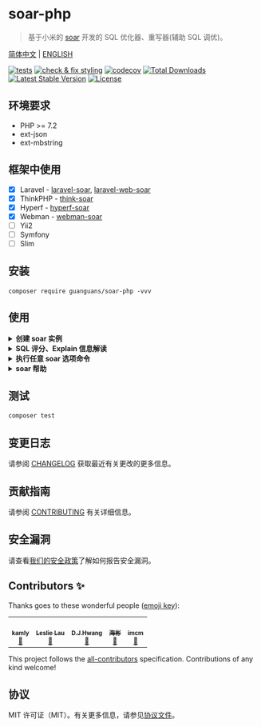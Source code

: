 # soar-php

> 基于小米的 [soar](https://github.com/XiaoMi/soar) 开发的 SQL 优化器、重写器(辅助 SQL 调优)。

[简体中文](README.md) | [ENGLISH](README-EN.md)

[![tests](https://github.com/guanguans/soar-php/actions/workflows/tests.yml/badge.svg)](https://github.com/guanguans/soar-php/actions/workflows/tests.yml)
[![check & fix styling](https://github.com/guanguans/soar-php/actions/workflows/php-cs-fixer.yml/badge.svg)](https://github.com/guanguans/soar-php/actions/workflows/php-cs-fixer.yml)
[![codecov](https://codecov.io/gh/guanguans/soar-php/branch/master/graph/badge.svg)](https://codecov.io/gh/guanguans/soar-php)
[![Total Downloads](https://poser.pugx.org/guanguans/soar-php/downloads)](https://packagist.org/packages/guanguans/soar-php)
[![Latest Stable Version](https://poser.pugx.org/guanguans/soar-php/v/stable)](https://packagist.org/packages/guanguans/soar-php)
[![License](https://poser.pugx.org/guanguans/soar-php/license)](https://packagist.org/packages/guanguans/soar-php)

## 环境要求

* PHP >= 7.2
* ext-json
* ext-mbstring

## 框架中使用

- [x] Laravel - [laravel-soar](https://github.com/guanguans/laravel-soar), [laravel-web-soar](https://github.com/huangdijia/laravel-web-soar)
- [x] ThinkPHP - [think-soar](https://github.com/guanguans/think-soar)
- [x] Hyperf - [hyperf-soar](https://github.com/wilbur-oo/hyperf-soar)
- [x] Webman - [webman-soar](https://github.com/Tinywan/webman-soar)
- [ ] Yii2
- [ ] Symfony
- [ ] Slim

## 安装

```shell
composer require guanguans/soar-php -vvv
```

## 使用

<details>
<summary><b>创建 soar 实例</b></summary>

```php
<?php

require __DIR__.'/vendor/autoload.php';

use Guanguans\SoarPHP\Soar;

$soar = Soar::create();

/**
 * 配置选项(可选)参考 @see soar.options.example.php
 */
$soar->setSoarPath('自定义的 soar 路径')
    ->setOptions([
        // 测试环境配置
        '-test-dsn'    => [
            'host'     => '127.0.0.1',
            'port'     => '3306',
            'dbname'   => 'database',
            'username' => 'root',
            'password' => '123456',
            'disable'  => false,
        ],
        // 日志输出文件
        '-log-output'  => __DIR__.'/logs/soar.log',
        // 报告输出格式: [markdown, html, json, ...]
        '-report-type' => 'html',
    ]);
```
</details>

<details>
<summary><b>SQL 评分、Explain 信息解读</b></summary>

```php
$sqls = <<<'sql'
SELECT DATE_FORMAT (t.last_update,'%Y-%m-%d'),COUNT (DISTINCT (t.city)) FROM city t WHERE t.last_update> '2018-10-22 00:00:00' AND t.city LIKE '%Chrome%' AND t.city='eip' GROUP BY DATE_FORMAT(t.last_update,'%Y-%m-%d') ORDER BY DATE_FORMAT(t.last_update,'%Y-%m-%d');
DELETE city FROM city LEFT JOIN country ON city.country_id=country.country_id WHERE country.country IS NULL;
UPDATE city INNER JOIN country ON city.country_id=country.country_id INNER JOIN address ON city.city_id=address.city_id SET city.city='Abha',city.last_update='2006-02-15 04:45:25',country.country='Afghanistan' WHERE city.city_id=10;
INSERT INTO city (country_id) SELECT country_id FROM country;
REPLACE INTO city (country_id) SELECT country_id FROM country;
ALTER TABLE inventory ADD INDEX `idx_store_film` (`store_id`,`film_id`),ADD INDEX `idx_store_film` (`store_id`,`film_id`),ADD INDEX `idx_store_film` (`store_id`,`film_id`);
DROP TABLE `users`;
CREATE TABLE `users` (
  `id` bigint unsigned NOT NULL AUTO_INCREMENT,
  `name` varchar(255) COLLATE utf8mb4_unicode_ci NOT NULL,
  `email` varchar(255) COLLATE utf8mb4_unicode_ci NOT NULL,
  `email_verified_at` timestamp NULL DEFAULT NULL,
  `password` varchar(255) COLLATE utf8mb4_unicode_ci NOT NULL,
  `remember_token` varchar(100) COLLATE utf8mb4_unicode_ci DEFAULT NULL,
  `created_at` timestamp NULL DEFAULT NULL,
  `updated_at` timestamp NULL DEFAULT NULL,
  PRIMARY KEY (`id`),
  UNIQUE KEY `users_email_unique` (`email`)
) ENGINE=InnoDB DEFAULT CHARSET=utf8mb4 COLLATE=utf8mb4_unicode_ci;
sql;

$soar->scores($sqls);
$soar->htmlScores($sqls);
$soar->markdownScores($sqls);
$soar->arrayScores($sqls);
$soar->jsonScores($sqls);
```

```php
array:8 [
  0 => array:8 [
    "ID" => "23D3498A40F9900D"
    "Fingerprint" => "select date_format (t.last_update,?),count (distinct (t.city)) from city t where t.last_update> ? and t.city like ? and t.city=? group by date_format(t.last_update,?) order by date_format(t.last_update,?)"
    "Score" => 0
    "Sample" => "SELECT DATE_FORMAT (t.last_update,'%Y-%m-%d'),COUNT (DISTINCT (t.city)) FROM city t WHERE t.last_update> '2018-10-22 00:00:00' AND t.city LIKE '%Chrome%' AND t.city='eip' GROUP BY DATE_FORMAT(t.last_update,'%Y-%m-%d') ORDER BY DATE_FORMAT(t.last_update,'%Y-%m-%d')"
    "Explain" => null
    "HeuristicRules" => array:7 [
      0 => array:6 [
        "Item" => "ALI.001"
        "Severity" => "L0"
        "Summary" => "建议使用 AS 关键字显示声明一个别名"
        "Content" => "在列或表别名(如"tbl AS alias")中, 明确使用 AS 关键字比隐含别名(如"tbl alias")更易懂。"
        "Case" => "select name from tbl t1 where id < 1000"
        "Position" => 0
      ]
      1 => array:6 [
        "Item" => "ARG.001"
        "Severity" => "L4"
        "Summary" => "不建议使用前项通配符查找"
        "Content" => "例如 "％foo"，查询参数有一个前项通配符的情况无法使用已有索引。"
        "Case" => "select c1,c2,c3 from tbl where name like '%foo'"
        "Position" => 0
      ]
      2 => array:6 [
        "Item" => "CLA.009"
        "Severity" => "L2"
        "Summary" => "ORDER BY 的条件为表达式"
        "Content" => "当 ORDER BY 条件为表达式或函数时会使用到临时表，如果在未指定 WHERE 或 WHERE 条件返回的结果集较大时性能会很差。"
        "Case" => "select description from film where title ='ACADEMY DINOSAUR' order by length-language_id;"
        "Position" => 0
      ]
      3 => array:6 [
        "Item" => "CLA.010"
        "Severity" => "L2"
        "Summary" => "GROUP BY 的条件为表达式"
        "Content" => "当 GROUP BY 条件为表达式或函数时会使用到临时表，如果在未指定 WHERE 或 WHERE 条件返回的结果集较大时性能会很差。"
        "Case" => "select description from film where title ='ACADEMY DINOSAUR' GROUP BY length-language_id;"
        "Position" => 0
      ]
      4 => array:6 [
        "Item" => "ERR.000"
        "Severity" => "L8"
        "Summary" => "No available MySQL environment, build-in sql parse failed: line 1 column 61 near "DISTINCT (t.city)) FROM city t WHERE t.last_update> '2018-10-22 00:00:00' AND t.city LIKE '%Chrome%' AND t.city='eip' GROUP BY DATE_FORMAT(t.last_update,'%Y-%m-%d') ORDER BY DATE_FORMAT(t.last_update,'%Y-%m-%d')" "
        "Content" => "line 1 column 61 near "DISTINCT (t.city)) FROM city t WHERE t.last_update> '2018-10-22 00:00:00' AND t.city LIKE '%Chrome%' AND t.city='eip' GROUP BY DATE_FORMAT(t.last_update,'%Y-%m-%d') ORDER BY DATE_FORMAT(t.last_update,'%Y-%m-%d')" "
        "Case" => ""
        "Position" => 0
      ]
      5 => array:6 [
        "Item" => "ERR.002"
        "Severity" => "L8"
        "Summary" => "MySQL execute failed"
        "Content" => "You have an error in your SQL syntax; check the manual that corresponds to your MySQL server version for the right syntax to use near 'DISTINCT (t.city)) FROM city t WHERE t.last_update> '2018-10-22 00:00:00' AND t.' at line 1"
        "Case" => ""
        "Position" => 0
      ]
      6 => array:6 [
        "Item" => "KEY.008"
        "Severity" => "L4"
        "Summary" => "ORDER BY 多个列但排序方向不同时可能无法使用索引"
        "Content" => "在 MySQL 8.0 之前当 ORDER BY 多个列指定的排序方向不同时将无法使用已经建立的索引。"
        "Case" => "SELECT * FROM tbl ORDER BY a DESC, b ASC;"
        "Position" => 0
      ]
    ]
    "IndexRules" => null
    "Tables" => null
  ]
  1 => array:8 [
    "ID" => "E759EFCE5B432198"
    "Fingerprint" => "delete city from city left join country on city.country_id=country.country_id where country.country is null"
    "Score" => 80
    "Sample" => "DELETE city FROM city LEFT JOIN country ON city.country_id=country.country_id WHERE country.country IS NULL"
    "Explain" => null
    "HeuristicRules" => array:2 [
      0 => array:6 [
        "Item" => "JOI.007"
        "Severity" => "L4"
        "Summary" => "不建议使用联表删除或更新"
        "Content" => "当需要同时删除或更新多张表时建议使用简单语句，一条 SQL 只删除或更新一张表，尽量不要将多张表的操作在同一条语句。"
        "Case" => "UPDATE users u LEFT JOIN hobby h ON u.id = h.uid SET u.name = 'pianoboy' WHERE h.hobby = 'piano';"
        "Position" => 0
      ]
      1 => array:6 [
        "Item" => "SEC.003"
        "Severity" => "L0"
        "Summary" => "使用DELETE/DROP/TRUNCATE等操作时注意备份"
        "Content" => "在执行高危操作之前对数据进行备份是十分有必要的。"
        "Case" => "delete from table where col = 'condition'"
        "Position" => 0
      ]
    ]
    "IndexRules" => null
    "Tables" => array:2 [
      0 => "`laravel`.`city`"
      1 => "`laravel`.`country`"
    ]
  ]
  2 => array:8 [
    "ID" => "67B0C3CE9FA26F37"
    "Fingerprint" => "update city inner join country on city.country_id=country.country_id inner join address on city.city_id=address.city_id set city.city=?,city.last_update=?,country.country=? where city.city_id=?"
    "Score" => 80
    "Sample" => "UPDATE city INNER JOIN country ON city.country_id=country.country_id INNER JOIN address ON city.city_id=address.city_id SET city.city='Abha',city.last_update='2006-02-15 04:45:25',country.country='Afghanistan' WHERE city.city_id=10"
    "Explain" => null
    "HeuristicRules" => array:1 [
      0 => array:6 [
        "Item" => "JOI.007"
        "Severity" => "L4"
        "Summary" => "不建议使用联表删除或更新"
        "Content" => "当需要同时删除或更新多张表时建议使用简单语句，一条 SQL 只删除或更新一张表，尽量不要将多张表的操作在同一条语句。"
        "Case" => "UPDATE users u LEFT JOIN hobby h ON u.id = h.uid SET u.name = 'pianoboy' WHERE h.hobby = 'piano';"
        "Position" => 0
      ]
    ]
    "IndexRules" => null
    "Tables" => array:3 [
      0 => "`laravel`.`address`"
      1 => "`laravel`.`city`"
      2 => "`laravel`.`country`"
    ]
  ]
  3 => array:8 [
    "ID" => "3656B13CC4F888E2"
    "Fingerprint" => "insert into city (country_id) select country_id from country"
    "Score" => 65
    "Sample" => "INSERT INTO city (country_id) SELECT country_id FROM country"
    "Explain" => null
    "HeuristicRules" => array:2 [
      0 => array:6 [
        "Item" => "CLA.001"
        "Severity" => "L4"
        "Summary" => "最外层 SELECT 未指定 WHERE 条件"
        "Content" => "SELECT 语句没有 WHERE 子句，可能检查比预期更多的行(全表扫描)。对于 SELECT COUNT(*) 类型的请求如果不要求精度，建议使用 SHOW TABLE STATUS 或 EXPLAIN 替代。"
        "Case" => "select id from tbl"
        "Position" => 0
      ]
      1 => array:6 [
        "Item" => "LCK.001"
        "Severity" => "L3"
        "Summary" => "INSERT INTO xx SELECT 加锁粒度较大请谨慎"
        "Content" => "INSERT INTO xx SELECT 加锁粒度较大请谨慎"
        "Case" => "INSERT INTO tbl SELECT * FROM tbl2;"
        "Position" => 0
      ]
    ]
    "IndexRules" => null
    "Tables" => array:2 [
      0 => "`laravel`.`city`"
      1 => "`laravel`.`country`"
    ]
  ]
  4 => array:8 [
    "ID" => "E3DDA1A929236E72"
    "Fingerprint" => "replace into city (country_id) select country_id from country"
    "Score" => 65
    "Sample" => "REPLACE INTO city (country_id) SELECT country_id FROM country"
    "Explain" => null
    "HeuristicRules" => array:2 [
      0 => array:6 [
        "Item" => "CLA.001"
        "Severity" => "L4"
        "Summary" => "最外层 SELECT 未指定 WHERE 条件"
        "Content" => "SELECT 语句没有 WHERE 子句，可能检查比预期更多的行(全表扫描)。对于 SELECT COUNT(*) 类型的请求如果不要求精度，建议使用 SHOW TABLE STATUS 或 EXPLAIN 替代。"
        "Case" => "select id from tbl"
        "Position" => 0
      ]
      1 => array:6 [
        "Item" => "LCK.001"
        "Severity" => "L3"
        "Summary" => "INSERT INTO xx SELECT 加锁粒度较大请谨慎"
        "Content" => "INSERT INTO xx SELECT 加锁粒度较大请谨慎"
        "Case" => "INSERT INTO tbl SELECT * FROM tbl2;"
        "Position" => 0
      ]
    ]
    "IndexRules" => null
    "Tables" => array:2 [
      0 => "`laravel`.`city`"
      1 => "`laravel`.`country`"
    ]
  ]
  5 => array:8 [
    "ID" => "9BB74D074BA0727C"
    "Fingerprint" => "alter table inventory add index `idx_store_film` (`store_id`,`film_id`),add index `idx_store_film` (`store_id`,`film_id`),add index `idx_store_film` (`store_id`,`film_id`)"
    "Score" => 100
    "Sample" => "ALTER TABLE inventory ADD INDEX `idx_store_film` (`store_id`,`film_id`),ADD INDEX `idx_store_film` (`store_id`,`film_id`),ADD INDEX `idx_store_film` (`store_id`,`film_id`)"
    "Explain" => null
    "HeuristicRules" => array:1 [
      0 => array:6 [
        "Item" => "KEY.004"
        "Severity" => "L0"
        "Summary" => "提醒：请将索引属性顺序与查询对齐"
        "Content" => "如果为列创建复合索引，请确保查询属性与索引属性的顺序相同，以便DBMS在处理查询时使用索引。如果查询和索引属性订单没有对齐，那么DBMS可能无法在查询处理期间使用索引。"
        "Case" => "create index idx1 on tbl (last_name,first_name)"
        "Position" => 0
      ]
    ]
    "IndexRules" => null
    "Tables" => array:1 [
      0 => "`laravel`.`inventory`"
    ]
  ]
  6 => array:8 [
    "ID" => "C77607894B4EFCC6"
    "Fingerprint" => "drop table `users`"
    "Score" => 100
    "Sample" => "DROP TABLE `users`"
    "Explain" => null
    "HeuristicRules" => array:1 [
      0 => array:6 [
        "Item" => "SEC.003"
        "Severity" => "L0"
        "Summary" => "使用DELETE/DROP/TRUNCATE等操作时注意备份"
        "Content" => "在执行高危操作之前对数据进行备份是十分有必要的。"
        "Case" => "delete from table where col = 'condition'"
        "Position" => 0
      ]
    ]
    "IndexRules" => null
    "Tables" => array:1 [
      0 => "`laravel`.`users`"
    ]
  ]
  7 => array:8 [
    "ID" => "D0870E395F2CA834"
    "Fingerprint" => "create table `users` ( `id` bigint unsigned not null auto_increment, `name` varchar(?) collate utf8mb4_unicode_ci not ?, `email` varchar(?) collate utf8mb4_unicode_ci not ?, `email_verified_at` timestamp ? default ?, `password` varchar(?) collate utf8mb4_unicode_ci not ?, `remember_token` varchar(?) collate utf8mb4_unicode_ci default ?, `created_at` timestamp ? default ?, `updated_at` timestamp ? default ?, primary key (`id`), unique key `users_email_unique` (`email`) ) engine=innodb default charset=utf8mb4 collate=utf8mb4_unicode_ci"
    "Score" => 75
    "Sample" => """
      CREATE TABLE `users` (\n
        `id` bigint unsigned NOT NULL AUTO_INCREMENT,\n
        `name` varchar(255) COLLATE utf8mb4_unicode_ci NOT NULL,\n
        `email` varchar(255) COLLATE utf8mb4_unicode_ci NOT NULL,\n
        `email_verified_at` timestamp NULL DEFAULT NULL,\n
        `password` varchar(255) COLLATE utf8mb4_unicode_ci NOT NULL,\n
        `remember_token` varchar(100) COLLATE utf8mb4_unicode_ci DEFAULT NULL,\n
        `created_at` timestamp NULL DEFAULT NULL,\n
        `updated_at` timestamp NULL DEFAULT NULL,\n
        PRIMARY KEY (`id`),\n
        UNIQUE KEY `users_email_unique` (`email`)\n
      ) ENGINE=InnoDB DEFAULT CHARSET=utf8mb4 COLLATE=utf8mb4_unicode_ci
      """
    "Explain" => null
    "HeuristicRules" => array:7 [
      0 => array:6 [
        "Item" => "CLA.011"
        "Severity" => "L1"
        "Summary" => "建议为表添加注释"
        "Content" => "为表添加注释能够使得表的意义更明确，从而为日后的维护带来极大的便利。"
        "Case" => "CREATE TABLE `test1` (`ID` bigint(20) NOT NULL AUTO_INCREMENT,`c1` varchar(128) DEFAULT NULL,PRIMARY KEY (`ID`)) ENGINE=InnoDB DEFAULT CHARSET=utf8"
        "Position" => 0
      ]
      1 => array:6 [
        "Item" => "COL.004"
        "Severity" => "L1"
        "Summary" => "请为列添加默认值"
        "Content" => "请为列添加默认值，如果是 ALTER 操作，请不要忘记将原字段的默认值写上。字段无默认值，当表较大时无法在线变更表结构。"
        "Case" => "CREATE TABLE tbl (col int) ENGINE=InnoDB;"
        "Position" => 0
      ]
      2 => array:6 [
        "Item" => "COL.005"
        "Severity" => "L1"
        "Summary" => "列未添加注释"
        "Content" => "建议对表中每个列添加注释，来明确每个列在表中的含义及作用。"
        "Case" => "CREATE TABLE tbl (col int) ENGINE=InnoDB;"
        "Position" => 0
      ]
      3 => array:6 [
        "Item" => "COL.011"
        "Severity" => "L0"
        "Summary" => "当需要唯一约束时才使用 NULL，仅当列不能有缺失值时才使用 NOT NULL"
        "Content" => "NULL 和0是不同的，10乘以 NULL 还是 NULL。NULL 和空字符串是不一样的。将一个字符串和标准 SQL 中的 NULL 联合起来的结果还是 NULL。NULL 和 FALSE 也是不同的。AND、OR 和 NOT 这三个布尔操作如果涉及 NULL，其结果也让很多人感到困惑。当您将一列声明为 NOT NULL 时，也就是说这列中的每一个值都必须存在且是有意义的。使用 NULL 来表示任意类型不存在的空值。 当您将一列声明为 NOT NULL 时，也就是说这列中的每一个值都必须存在且是有意义的。"
        "Case" => "select c1,c2,c3 from tbl where c4 is null or c4 <> 1"
        "Position" => 49
      ]
      4 => array:6 [
        "Item" => "KWR.003"
        "Severity" => "L1"
        "Summary" => "不建议使用复数做列名或表名"
        "Content" => "表名应该仅仅表示表里面的实体内容，不应该表示实体数量，对应于 DO 类名也是单数形式，符合表达习惯。"
        "Case" => "CREATE TABLE tbl ( `books` int )"
        "Position" => 0
      ]
      5 => array:6 [
        "Item" => "SEC.002"
        "Severity" => "L0"
        "Summary" => "不使用明文存储密码"
        "Content" => "使用明文存储密码或者使用明文在网络上传递密码都是不安全的。如果攻击者能够截获您用来插入密码的SQL语句，他们就能直接读到密码。另外，将用户输入的字符串以明文的形式插入到纯SQL语句中，也会让攻击者发现它。如果您能够读取密码，黑客也可以。解决方案是使用单向哈希函数对原始密码进行加密编码。哈希是指将输入字符串转化成另一个新的、不可识别的字符串的函数。对密码加密表达式加点随机串来防御“字典攻击”。不要将明文密码输入到SQL查询语句中。在应用程序代码中计算哈希串，只在SQL查询中使用哈希串。"
        "Case" => "create table test(id int,name varchar(20) not null,password varchar(200)not null)"
        "Position" => 0
      ]
      6 => array:6 [
        "Item" => "STA.003"
        "Severity" => "L1"
        "Summary" => "索引起名不规范"
        "Content" => "建议普通二级索引以idx_为前缀，唯一索引以uk_为前缀。"
        "Case" => "select col from now where type!=0"
        "Position" => 0
      ]
    ]
    "IndexRules" => null
    "Tables" => array:1 [
      0 => "`laravel`.`users`"
    ]
  ]
]
```

![](docs/scores.png)
</details>

<details>
<summary><b>执行任意 soar 选项命令</b></summary>

```php
$soar->setVersion(true)->run();
$soar->run('-version');
```
</details>

<details>
<summary><b>soar 帮助</b></summary>

```php
$soar->help()
```

```plain
Usage of /Users/yaozm/Documents/develop/soar-php/bin/soar.darwin-amd64:
  -allow-charsets string
    	AllowCharsets (default "utf8,utf8mb4")
  -allow-collates string
    	AllowCollates
  -allow-drop-index
    	AllowDropIndex, 允许输出删除重复索引的建议
  -allow-engines string
    	AllowEngines (default "innodb")
  -allow-online-as-test
    	AllowOnlineAsTest, 允许线上环境也可以当作测试环境
  -blacklist string
    	指定 blacklist 配置文件的位置，文件中的 SQL 不会被评审。一行一条SQL，可以是指纹，也可以是正则
  -check-config
    	Check configs
  -cleanup-test-database
    	单次运行清理历史1小时前残余的测试库。
  -column-not-allow-type string
    	ColumnNotAllowType (default "boolean")
  -config string
    	Config file path
  -delimiter string
    	Delimiter, SQL分隔符 (default ";")
  -drop-test-temporary
    	DropTestTemporary, 是否清理测试环境产生的临时库表 (default true)
  -dry-run
    	是否在预演环境执行 (default true)
  -explain
    	Explain, 是否开启Explain执行计划分析 (default true)
  -explain-format string
    	ExplainFormat [json, traditional] (default "traditional")
  -explain-max-filtered float
    	ExplainMaxFiltered, filtered大于该配置给出警告 (default 100)
  -explain-max-keys int
    	ExplainMaxKeyLength, 最大key_len (default 3)
  -explain-max-rows int
    	ExplainMaxRows, 最大扫描行数警告 (default 10000)
  -explain-min-keys int
    	ExplainMinPossibleKeys, 最小possible_keys警告
  -explain-sql-report-type string
    	ExplainSQLReportType [pretty, sample, fingerprint] (default "pretty")
  -explain-type string
    	ExplainType [extended, partitions, traditional] (default "extended")
  -explain-warn-access-type string
    	ExplainWarnAccessType, 哪些access type不建议使用 (default "ALL")
  -explain-warn-extra string
    	ExplainWarnExtra, 哪些extra信息会给警告 (default "Using temporary,Using filesort")
  -explain-warn-scalability string
    	ExplainWarnScalability, 复杂度警告名单, 支持O(n),O(log n),O(1),O(?) (default "O(n)")
  -explain-warn-select-type string
    	ExplainWarnSelectType, 哪些select_type不建议使用
  -ignore-rules string
    	IgnoreRules, 忽略的优化建议规则 (default "COL.011")
  -index-prefix string
    	IdxPrefix (default "idx_")
  -list-heuristic-rules
    	ListHeuristicRules, 打印支持的评审规则列表
  -list-report-types
    	ListReportTypes, 打印支持的报告输出类型
  -list-rewrite-rules
    	ListRewriteRules, 打印支持的重写规则列表
  -list-test-sqls
    	ListTestSqls, 打印测试case用于测试
  -log-level int
    	LogLevel, 日志级别, [0:Emergency, 1:Alert, 2:Critical, 3:Error, 4:Warning, 5:Notice, 6:Informational, 7:Debug] (default 3)
  -log-output string
    	LogOutput, 日志输出位置 (default "soar.log")
  -log_err_stacks
    	log stack traces for errors
  -log_rotate_max_size uint
    	size in bytes at which logs are rotated (glog.MaxSize) (default 1887436800)
  -markdown-extensions int
    	MarkdownExtensions, markdown 转 html支持的扩展包, 参考blackfriday (default 94)
  -markdown-html-flags int
    	MarkdownHTMLFlags, markdown 转 html 支持的 flag, 参考blackfriday
  -max-column-count int
    	MaxColCount, 单表允许的最大列数 (default 40)
  -max-distinct-count int
    	MaxDistinctCount, 单条 SQL 中 Distinct 的最大数量 (default 5)
  -max-group-by-cols-count int
    	MaxGroupByColsCount, 单条 SQL 中 GroupBy 包含列的最大数量 (default 5)
  -max-in-count int
    	MaxInCount, IN()最大数量 (default 10)
  -max-index-bytes int
    	MaxIdxBytes, 索引总长度限制 (default 3072)
  -max-index-bytes-percolumn int
    	MaxIdxBytesPerColumn, 索引中单列最大字节数 (default 767)
  -max-index-cols-count int
    	MaxIdxColsCount, 复合索引中包含列的最大数量 (default 5)
  -max-index-count int
    	MaxIdxCount, 单表最大索引个数 (default 10)
  -max-join-table-count int
    	MaxJoinTableCount, 单条 SQL 中 JOIN 表的最大数量 (default 5)
  -max-pretty-sql-length int
    	MaxPrettySQLLength, 超出该长度的SQL会转换成指纹输出 (default 1024)
  -max-query-cost int
    	MaxQueryCost, last_query_cost 超过该值时将给予警告 (default 9999)
  -max-subquery-depth int
    	MaxSubqueryDepth (default 5)
  -max-text-cols-count int
    	MaxTextColsCount, 表中含有的 text/blob 列的最大数量 (default 2)
  -max-total-rows uint
    	MaxTotalRows, 计算散粒度时，当数据行数大于MaxTotalRows即开启数据库保护模式，不计算散粒度 (default 9999999)
  -max-value-count int
    	MaxValueCount, INSERT/REPLACE 单次批量写入允许的行数 (default 100)
  -max-varchar-length int
    	MaxVarcharLength (default 1024)
  -min-cardinality float
    	MinCardinality，索引列散粒度最低阈值，散粒度低于该值的列不添加索引，建议范围0.0 ~ 100.0
  -online-dsn string
    	OnlineDSN, 线上环境数据库配置, username:********@tcp(ip:port)/schema (default "tcp/information_schema?timeout=3s&charset=utf8")
  -only-syntax-check
    	OnlySyntaxCheck, 只做语法检查不输出优化建议
  -print-config
    	Print configs
  -profiling
    	Profiling, 开启数据采样的情况下在测试环境执行Profile
  -query string
    	待评审的 SQL 或 SQL 文件，如 SQL 中包含特殊字符建议使用文件名。
  -report-css string
    	ReportCSS, 当 ReportType 为 html 格式时使用的 css 风格，如不指定会提供一个默认风格。CSS可以是本地文件，也可以是一个URL
  -report-javascript string
    	ReportJavascript, 当 ReportType 为 html 格式时使用的javascript脚本，如不指定默认会加载SQL pretty 使用的 javascript。像CSS一样可以是本地文件，也可以是一个URL
  -report-title string
    	ReportTitle, 当 ReportType 为 html 格式时，HTML 的 title (default "SQL优化分析报告")
  -report-type string
    	ReportType, 优化建议输出格式，目前支持: json, text, markdown, html等 (default "markdown")
  -rewrite-rules string
    	RewriteRules, 生效的重写规则 (default "delimiter,orderbynull,groupbyconst,dmlorderby,having,star2columns,insertcolumns,distinctstar")
  -sampling
    	Sampling, 数据采样开关
  -sampling-condition string
    	SamplingCondition, 数据采样条件，如： WHERE xxx LIMIT xxx
  -sampling-statistic-target int
    	SamplingStatisticTarget, 数据采样因子，对应 PostgreSQL 的 default_statistics_target (default 100)
  -show-last-query-cost
    	ShowLastQueryCost
  -show-warnings
    	ShowWarnings
  -spaghetti-query-length int
    	SpaghettiQueryLength, SQL最大长度警告，超过该长度会给警告 (default 2048)
  -test-dsn string
    	TestDSN, 测试环境数据库配置, username:********@tcp(ip:port)/schema (default "tcp/information_schema?timeout=3s&charset=utf8")
  -trace
    	Trace, 开启数据采样的情况下在测试环境执行Trace
  -unique-key-prefix string
    	UkPrefix (default "uk_")
  -verbose
    	Verbose
  -version
    	Print version info
```
</details>

## 测试

```bash
composer test
```

## 变更日志

请参阅 [CHANGELOG](CHANGELOG.md) 获取最近有关更改的更多信息。

## 贡献指南

请参阅 [CONTRIBUTING](.github/CONTRIBUTING.md) 有关详细信息。

## 安全漏洞

请查看[我们的安全政策](../../security/policy)了解如何报告安全漏洞。

## Contributors ✨

Thanks goes to these wonderful people ([emoji key](https://allcontributors.org/docs/en/emoji-key)):

<!-- ALL-CONTRIBUTORS-LIST:START - Do not remove or modify this section -->
<!-- prettier-ignore-start -->
<!-- markdownlint-disable -->
<table>
  <tr>
    <td align="center"><a href="http://blog.charmingkamly.cn"><img src="https://avatars2.githubusercontent.com/u/15706085?v=4?s=100" width="100px;" alt=""/><br /><sub><b>kamly</b></sub></a><br /><a href="https://github.com/guanguans/soar-php/issues?q=author%3Akamly" title="Bug reports">🐛</a></td>
    <td align="center"><a href="http://leslieeilsel.com/"><img src="https://avatars1.githubusercontent.com/u/25165449?v=4?s=100" width="100px;" alt=""/><br /><sub><b>Leslie Lau</b></sub></a><br /><a href="https://github.com/guanguans/soar-php/issues?q=author%3Aleslieeilsel" title="Bug reports">🐛</a></td>
    <td align="center"><a href="https://github.com/huangdijia"><img src="https://avatars1.githubusercontent.com/u/8337659?v=4?s=100" width="100px;" alt=""/><br /><sub><b>D.J.Hwang</b></sub></a><br /><a href="#ideas-huangdijia" title="Ideas, Planning, & Feedback">🤔</a></td>
    <td align="center"><a href="https://github.com/zhonghaibin"><img src="https://avatars.githubusercontent.com/u/22255693?v=4?s=100" width="100px;" alt=""/><br /><sub><b>海彬</b></sub></a><br /><a href="https://github.com/guanguans/soar-php/issues?q=author%3Azhonghaibin" title="Bug reports">🐛</a></td>
    <td align="center"><a href="https://github.com/Aexus"><img src="https://avatars.githubusercontent.com/u/3403478?v=4?s=100" width="100px;" alt=""/><br /><sub><b>imcm</b></sub></a><br /><a href="#ideas-Aexus" title="Ideas, Planning, & Feedback">🤔</a></td>
  </tr>
</table>

<!-- markdownlint-restore -->
<!-- prettier-ignore-end -->

<!-- ALL-CONTRIBUTORS-LIST:END -->

This project follows the [all-contributors](https://github.com/all-contributors/all-contributors) specification. Contributions of any kind welcome!

## 协议

MIT 许可证（MIT）。有关更多信息，请参见[协议文件](LICENSE)。